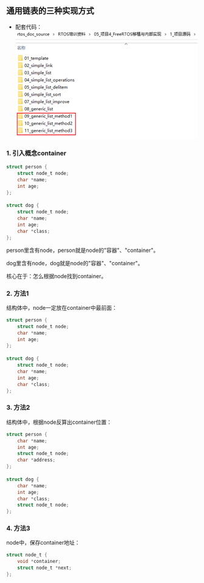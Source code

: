 ## 通用链表的三种实现方式

* 配套代码：
  ![image-20220321023626298](pic/07_generic_list_src_3_methods.png)

### 1. 引入概念container

```c
struct person {
    struct node_t node;
    char *name;
    int age;
};

struct dog {
    struct node_t node;
    char *name;
    int age;
    char *class;
};
```

person里含有node，person就是node的"容器"、"container"。

dog里含有node，dog就是node的"容器"、"container"。



核心在于：怎么根据node找到container。



### 2. 方法1

结构体中，node一定放在container中最前面：

```c
struct person {
    struct node_t node;
    char *name;
    int age;
};

struct dog {
    struct node_t node;
    char *name;
    int age;
    char *class;
};
```



### 3. 方法2

结构体中，根据node反算出container位置：

```c
struct person {
    char *name;
    int age;
    struct node_t node;
    char *address;
};

struct dog {
    char *name;
    int age;
    char *class;
    struct node_t node;    
};
```



### 4. 方法3

node中，保存container地址：

```c
struct node_t {
    void *container;
	struct node_t *next;
};

```



